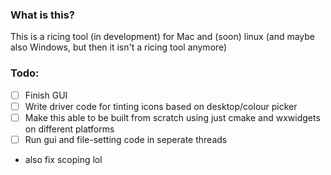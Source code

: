 ### What is this?
This is a ricing tool (in development) for Mac and (soon) linux (and maybe also Windows, but then it isn't a ricing tool anymore)
### Todo:
* [ ] Finish GUI 
* [ ] Write driver code for tinting icons based on desktop/colour picker
* [ ] Make this able to be built from scratch using just cmake and wxwidgets on different platforms
* [ ] Run gui and file-setting code in seperate threads 
* also fix scoping lol 